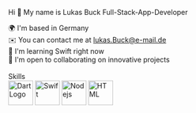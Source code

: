 Hi 👋 My name is Lukas Buck
Full-Stack-App-Developer

🌍 I'm based in Germany<br>
✉️ You can contact me at lukas.Buck@e-mail.de <br>
🧠 I'm learning Swift right now<br>
🤝 I'm open to collaborating on innovative projects<br>
<br>
Skills
<br>
<a href="https://dart.dev/"><img alt="DartLogo" src="https://upload.wikimedia.org/wikipedia/commons/thumb/c/c6/Dart_logo.png/600px-Dart_logo.png?20220718193800" width="50" 
     height="50" ><a>
<a href="https://flutter.dev/"><img alt="Swift" src="https://cdn.discordapp.com/attachments/1098331063064993906/1098937417752395806/355-3557482_flutter-logo-png-transparent-png-removebg-preview.png" width="50" 
     height="50" ><a>
<a href="https://nodejs.org/en"><img alt="Nodejs" src="https://cdn.discordapp.com/attachments/1098331063064993906/1098939229024817152/png-transparent-js-logo-node-logos-and-brands-icon-removebg-preview.png" width="50" 
     height="50" ><a>
<a href="https://nodejs.org/en"><img alt="HTML" src="https://cdn.discordapp.com/attachments/1098331063064993906/1098940242452549732/html-5-icon-removebg-preview.png" width="50" 
     height="50" ><a>
